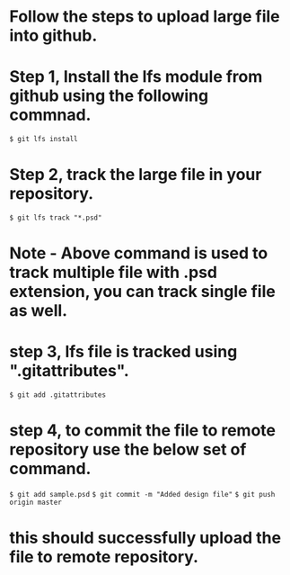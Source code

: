 # Follow the steps to upload large file into github.

# Step 1, Install the lfs module from github using the following commnad. 

`$ git lfs install`

# Step 2, track the large file in your repository.

`$ git lfs track "*.psd"`

# Note - Above command is used to track multiple file with .psd extension, you can track single file as well. 

# step 3, lfs file is tracked using ".gitattributes". 

`$ git add .gitattributes`

# step 4, to commit the file to remote repository use the below set of command. 

`$ git add sample.psd`
`$ git commit -m "Added design file"`
`$ git push origin master`

# this should successfully upload the file to remote repository. 


